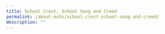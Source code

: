 ```yaml
---
title: School Crest, School Song and Creed
permalink: /about-mshs/school-crest-school-song-and-creed/
description: ""
---
```

